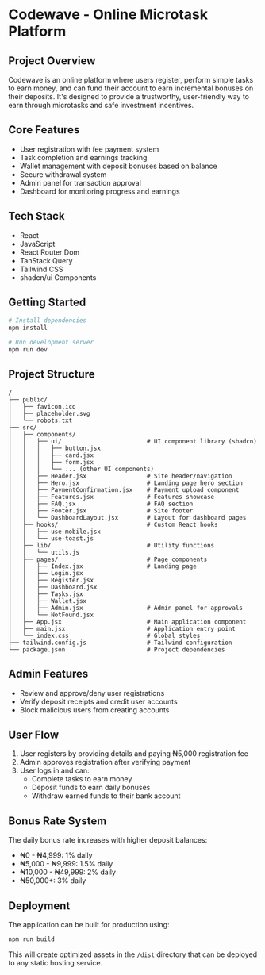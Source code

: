 
# Codewave - Online Microtask Platform

## Project Overview

Codewave is an online platform where users register, perform simple tasks to earn money, and can fund their account to earn incremental bonuses on their deposits. It's designed to provide a trustworthy, user-friendly way to earn through microtasks and safe investment incentives.

## Core Features

- User registration with fee payment system
- Task completion and earnings tracking
- Wallet management with deposit bonuses based on balance
- Secure withdrawal system
- Admin panel for transaction approval
- Dashboard for monitoring progress and earnings

## Tech Stack

- React
- JavaScript
- React Router Dom
- TanStack Query
- Tailwind CSS
- shadcn/ui Components

## Getting Started

```sh
# Install dependencies
npm install

# Run development server
npm run dev
```

## Project Structure

```
/
├── public/
│   ├── favicon.ico
│   ├── placeholder.svg
│   └── robots.txt
├── src/
│   ├── components/
│   │   ├── ui/                        # UI component library (shadcn)
│   │   │   ├── button.jsx
│   │   │   ├── card.jsx
│   │   │   ├── form.jsx
│   │   │   └── ... (other UI components)
│   │   ├── Header.jsx                 # Site header/navigation
│   │   ├── Hero.jsx                   # Landing page hero section
│   │   ├── PaymentConfirmation.jsx    # Payment upload component
│   │   ├── Features.jsx               # Features showcase
│   │   ├── FAQ.jsx                    # FAQ section
│   │   ├── Footer.jsx                 # Site footer
│   │   └── DashboardLayout.jsx        # Layout for dashboard pages
│   ├── hooks/                         # Custom React hooks
│   │   ├── use-mobile.jsx
│   │   └── use-toast.js
│   ├── lib/                           # Utility functions
│   │   └── utils.js
│   ├── pages/                         # Page components
│   │   ├── Index.jsx                  # Landing page
│   │   ├── Login.jsx
│   │   ├── Register.jsx
│   │   ├── Dashboard.jsx
│   │   ├── Tasks.jsx
│   │   ├── Wallet.jsx
│   │   ├── Admin.jsx                  # Admin panel for approvals
│   │   └── NotFound.jsx
│   ├── App.jsx                        # Main application component
│   ├── main.jsx                       # Application entry point
│   └── index.css                      # Global styles
├── tailwind.config.js                 # Tailwind configuration
└── package.json                       # Project dependencies
```

## Admin Features

- Review and approve/deny user registrations
- Verify deposit receipts and credit user accounts
- Block malicious users from creating accounts

## User Flow

1. User registers by providing details and paying ₦5,000 registration fee
2. Admin approves registration after verifying payment
3. User logs in and can:
   - Complete tasks to earn money
   - Deposit funds to earn daily bonuses
   - Withdraw earned funds to their bank account

## Bonus Rate System

The daily bonus rate increases with higher deposit balances:
- ₦0 - ₦4,999: 1% daily
- ₦5,000 - ₦9,999: 1.5% daily
- ₦10,000 - ₦49,999: 2% daily
- ₦50,000+: 3% daily

## Deployment

The application can be built for production using:

```sh
npm run build
```

This will create optimized assets in the `/dist` directory that can be deployed to any static hosting service.

